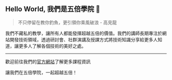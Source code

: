 ## Hello World, 我們是五倍學院 👋

> 不只停留在教你釣魚，更引領你乘風破浪 - 高見龍

我們不藏私的教學，讓所有人都能發揮超越五倍的價值。我們的講師長期專注於網站開發技術領域，透過研討會、社群演講及授課方式將技術知識分享給更多人知道，讓更多人了解各個技術的美好之處。

--- 

歡迎前往我們的[官方網站](https://5xcampus.com/)了解更多課程資訊

讓我們在五倍學院，一起超越五倍！
